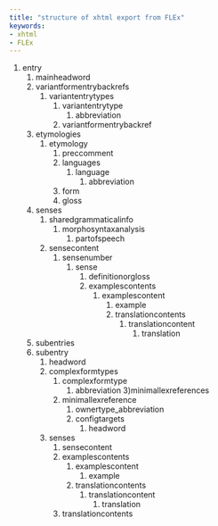 ```yaml
---
title: "structure of xhtml export from FLEx"
keywords:
- xhtml
- FLEx
---
```


1) entry
    1) mainheadword
    2) variantformentrybackrefs
        1) variantentrytypes
            1) variantentrytype
                1) abbreviation
            1) variantformentrybackref
    3) etymologies
        1) etymology
            1) preccomment
            2) languages
                1) language
                    1) abbreviation
            3) form
            4) gloss
    5) senses
        1) sharedgrammaticalinfo
            1) morphosyntaxanalysis
                1) partofspeech
        3) sensecontent
            1) sensenumber
                1) sense
                    1) definitionorgloss
                    2) examplescontents
                        1) examplescontent
                            1) example
                            2) translationcontents
                                1) translationcontent
                                    1) translation
    6) subentries
      1) subentry
          1) headword
          2) complexformtypes
              1) complexformtype
                  1) abbreviation
          3)minimallexreferences
              1) minimallexreference
                  1) ownertype_abbreviation
                  2) configtargets
                      1) headword
          4) senses
              1) sensecontent
              2) examplescontents
                  1) examplescontent
                      1) example
                  2) translationcontents
                      1) translationcontent
                          1) translation
              3) translationcontents
